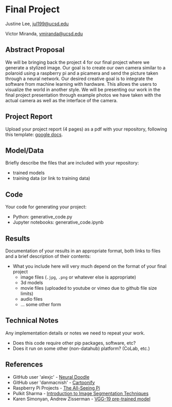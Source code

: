 # Final Project

Justine Lee, jul199@ucsd.edu

Victor Miranda, vmiranda@ucsd.edu

## Abstract Proposal

We will be bringing back the project 4 for our final project where we generate a stylized image. Our goal is to create our own camera similar to a polaroid using a raspberry pi and a picamera and send the picture taken through a neural network. Our desired creative goal is to integrate the software from machine learning with hardware. This allows the users to visualize the world in another style. We will be presenting our work in the final project presentation through example photos we have taken with the actual camera as well as the interface of the camera.

## Project Report

Upload your project report (4 pages) as a pdf with your repository, following this template: [google docs](https://docs.google.com/document/d/133H59WZBmH6MlAgFSskFLMQITeIC5d9b2iuzsOfa4E8/edit?usp=sharing).

## Model/Data

Briefly describe the files that are included with your repository:
- trained models
- training data (or link to training data)

## Code

Your code for generating your project:
- Python: generative_code.py
- Jupyter notebooks: generative_code.ipynb

## Results

Documentation of your results in an appropriate format, both links to files and a brief description of their contents:
- What you include here will very much depend on the format of your final project
  - image files (`.jpg`, `.png` or whatever else is appropriate)
  - 3d models
  - movie files (uploaded to youtube or vimeo due to github file size limits)
  - audio files
  - ... some other form

## Technical Notes

Any implementation details or notes we need to repeat your work. 
- Does this code require other pip packages, software, etc?
- Does it run on some other (non-datahub) platform? (CoLab, etc.)

## References

- GitHub user 'alexjc' - [Neural Doodle](https://github.com/alexjc/neural-doodle)
- GitHub user 'danmacnish' - [Cartoonify](https://github.com/danmacnish/cartoonify)
- Raspberry Pi Projects - [The All-Seeing Pi](https://projects.raspberrypi.org/en/projects/the-all-seeing-pi/8)
- Pulkit Sharma - [Introduction to Image Segmentation Techniques](https://www.analyticsvidhya.com/blog/2019/04/introduction-image-segmentation-techniques-python/)
- Karen Simonyan, Andrew Zisserman - [VGG-19 pre-trained model](https://arxiv.org/abs/1409.1556)